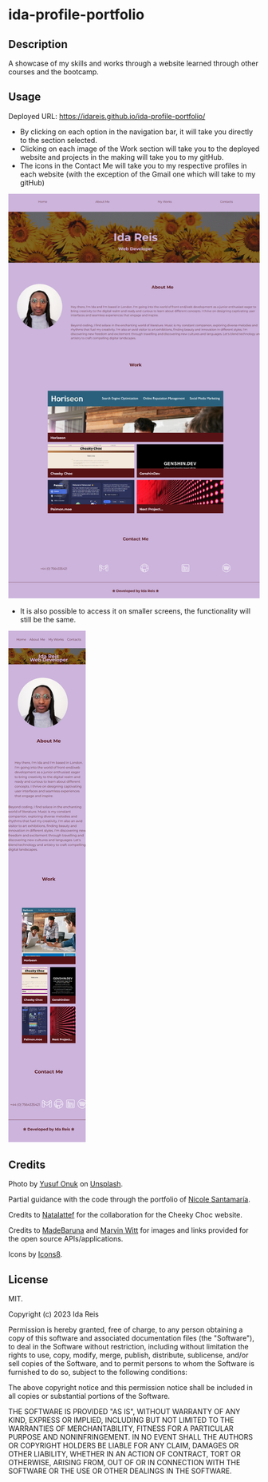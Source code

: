 # ida-profile-portfolio

## Description

A showcase of my skills and works through a website learned through other courses and the bootcamp.

## Usage

Deployed URL: https://idareis.github.io/ida-profile-portfolio/

- By clicking on each option in the navigation bar, it will take you directly to the section selected.
- Clicking on each image of the Work section will take you to the deployed website and projects in the making will take you to my gitHub.
- The icons in the Contact Me will take you to my respective profiles in each website (with the exception of the Gmail one which will take to my gitHub)

![website screenshot)](assets/images/127.0.0.1_5500_index.html.png)

- It is also possible to access it on smaller screens, the functionality will still be the same.

![(website screenshot)](assets/images/idareis.github.io_ida-profile-portfolio_.png)



## Credits

Photo by <a href="https://unsplash.com/@onkysf?utm_content=creditCopyText&utm_medium=referral&utm_source=unsplash">Yusuf Onuk</a> on <a href="https://unsplash.com/photos/a-group-of-sunflowers-pGpbccZU3vk?utm_content=creditCopyText&utm_medium=referral&utm_source=unsplash">Unsplash</a>.

Partial guidance with the code through the portfolio of <a href="https://github.com/NicoleSanG">Nicole Santamaría</a>.

Credits to <a href="https://github.com/Natalattef">Natalattef</a> for the collaboration for the Cheeky Choc website.

Credits to <a href="https://github.com/MadeBaruna">MadeBaruna</a> and <a href="https://github.com/NurMarvin">Marvin Witt</a> for images and links provided for the open source APIs/applications.
  
  Icons by <a target="_blank" href="https://icons8.com">Icons8</a>.
  

## License

MIT.

Copyright (c) 2023 Ida Reis

Permission is hereby granted, free of charge, to any person obtaining a copy
of this software and associated documentation files (the "Software"), to deal
in the Software without restriction, including without limitation the rights
to use, copy, modify, merge, publish, distribute, sublicense, and/or sell
copies of the Software, and to permit persons to whom the Software is
furnished to do so, subject to the following conditions:

The above copyright notice and this permission notice shall be included in all
copies or substantial portions of the Software.

THE SOFTWARE IS PROVIDED "AS IS", WITHOUT WARRANTY OF ANY KIND, EXPRESS OR
IMPLIED, INCLUDING BUT NOT LIMITED TO THE WARRANTIES OF MERCHANTABILITY,
FITNESS FOR A PARTICULAR PURPOSE AND NONINFRINGEMENT. IN NO EVENT SHALL THE
AUTHORS OR COPYRIGHT HOLDERS BE LIABLE FOR ANY CLAIM, DAMAGES OR OTHER
LIABILITY, WHETHER IN AN ACTION OF CONTRACT, TORT OR OTHERWISE, ARISING FROM,
OUT OF OR IN CONNECTION WITH THE SOFTWARE OR THE USE OR OTHER DEALINGS IN THE
SOFTWARE.
